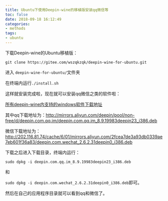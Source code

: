 ```yaml
---
title: Ubuntu下使用Deepin-wine的移植版安装qq微信等
toc: false
date: 2018-09-18 16:12:49
categories:
- methods
tags:
- ubuntu
---
```


下载Deepin-wine的Ubuntu移植版：

`git clone https://gitee.com/wszqkzqk/deepin-wine-for-ubuntu.git`

进入 `deepin-wine-for-ubuntu/`文件夹

在终端内运行`./install.sh`

<!-- more -->

这样就安装完成啦，现在就可以安装qq微信之类的软件啦：

[所有deepin-wine内支持的windows软件下载地址](http://mirrors.aliyun.com/deepin/pool/non-free/d/)

其中qq下载地址为：http://mirrors.aliyun.com/deepin/pool/non-free/d/deepin.com.qq.im/deepin.com.qq.im_8.9.19983deepin23_i386.deb

微信下载地址为：http://202.116.81.74/cache/6/01/mirrors.aliyun.com/2fcea7de3a93db0339ae7eb601f36a83/deepin.com.wechat_2.6.2.31deepin0_i386.deb

下载之后进入下载目录，终端内运行：

`sudo dpkg -i deepin.com.qq.im_8.9.19983deepin23_i386.deb `

和

`sudo dpkg -i deepin.com.wechat_2.6.2.31deepin0_i386.deb`即可。

然后在自己的应用程序目录就可以看到qq和微信了。